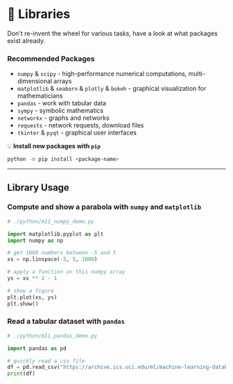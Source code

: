 <!-- .slide: id="-libraries" -->

# 🐍 Libraries
<!-- .element: class="headline" -->

Don't re-invent the wheel for various tasks, have a look at what packages exist already.

### Recommended Packages

- `numpy` & `scipy` - high-performance numerical computations, multi-dimensional arrays
- `matplotlib` & `seaborn` & `plotly` & `bokeh` - graphical visualization for mathematicians
- `pandas` - work with tabular data
- `sympy` - symbolic mathematics
- `networkx` - graphs and networks
- `requests` - network requests, download files
- `tkinter` & `pyqt` - graphical user interfaces

💡 **Install new packages with `pip`**

```sh
python -m pip install <package-name>
```

---

## Library Usage

<div class="fragment">

### Compute and show a parabola with `numpy` and `matplotlib`

```py
# ./python/m11_numpy_demo.py

import matplotlib.pyplot as plt
import numpy as np

# get 1000 numbers between -5 and 5
xs = np.linspace(-5, 5, 1000)

# apply a function on this numpy array
ys = xs ** 2 - 1

# show a figure
plt.plot(xs, ys)
plt.show()

```

</div>
<div class="fragment">

### Read a tabular dataset with `pandas`

```py
# ./python/m11_pandas_demo.py

import pandas as pd

# quickly read a csv file
df = pd.read_csv("https://archive.ics.uci.edu/ml/machine-learning-databases/iris/iris.data")
print(df)

```

</div>

